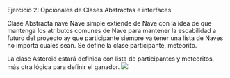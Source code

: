 Ejercicio 2: Opcionales de Clases Abstractas e interfaces

Clase Abstracta nave
Nave simple extiende de Nave con la idea de que mantenga los atributos comunes de Nave para mantener la escabilidad a futuro del proyecto ay que participante siempre va tener una lista de Naves no importa cuales sean.
Se define la clase participante, meteorito.

La clase Asteroid estará definida con lista de participantes y meteoritos, más otra lógica para definir el ganador.
![](/../../assets/asteroid.drawio.png)